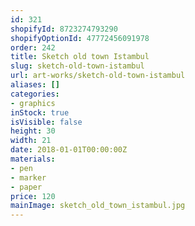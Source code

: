 ```yaml
---
id: 321
shopifyId: 8723274793290
shopifyOptionId: 47772456091978
order: 242
title: Sketch old town Istambul
slug: sketch-old-town-istambul
url: art-works/sketch-old-town-istambul
aliases: []
categories:
- graphics
inStock: true
isVisible: false
height: 30
width: 21
date: 2018-01-01T00:00:00Z
materials:
- pen
- marker
- paper
price: 120
mainImage: sketch_old_town_istambul.jpg
---
```

